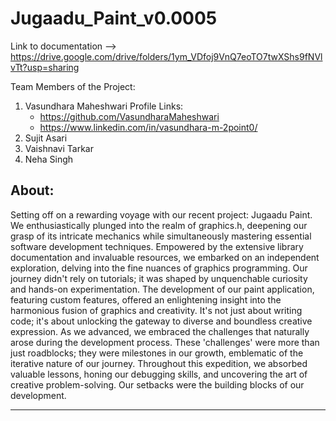 # Jugaadu_Paint_v0.0005

Link to documentation --> https://drive.google.com/drive/folders/1ym_VDfoj9VnQ7eoTO7twXShs9fNVlvTt?usp=sharing

Team Members of the Project:
1. Vasundhara Maheshwari
   Profile Links:
   - https://github.com/VasundharaMaheshwari
   - https://www.linkedin.com/in/vasundhara-m-2point0/
2. Sujit Asari
3. Vaishnavi Tarkar
4. Neha Singh

About:
-----------------------------------------------------------------------------------------------------------------
Setting off on a rewarding voyage with our recent project: Jugaadu Paint. We enthusiastically plunged into the realm of graphics.h, deepening our grasp of its intricate mechanics while simultaneously mastering essential software development techniques.
Empowered by the extensive library documentation and invaluable resources, we embarked on an independent exploration, delving into the fine nuances of graphics programming. Our journey didn't rely on tutorials; it was shaped by unquenchable curiosity and hands-on experimentation.
The development of our paint application, featuring custom features, offered an enlightening insight into the harmonious fusion of graphics and creativity. It's not just about writing code; it's about unlocking the gateway to diverse and boundless creative expression.
As we advanced, we embraced the challenges that naturally arose during the development process. These 'challenges' were more than just roadblocks; they were milestones in our growth, emblematic of the iterative nature of our journey.
Throughout this expedition, we absorbed valuable lessons, honing our debugging skills, and uncovering the art of creative problem-solving. Our setbacks were the building blocks of our development.

------
